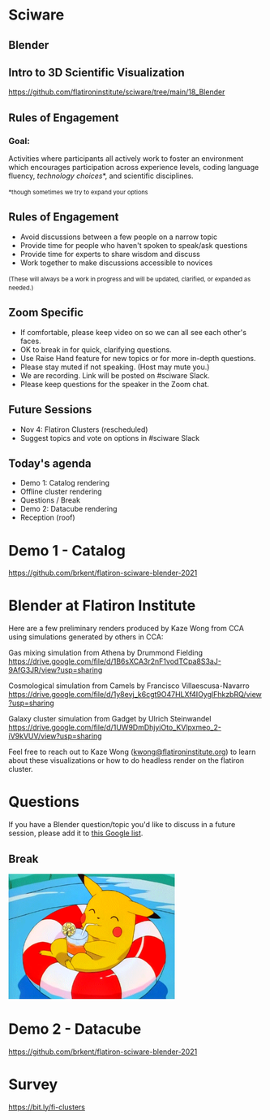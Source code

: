 # Sciware

## Blender
## Intro to 3D Scientific Visualization

https://github.com/flatironinstitute/sciware/tree/main/18_Blender


## Rules of Engagement

### Goal:

Activities where participants all actively work to foster an environment which encourages participation across experience levels, coding language fluency, *technology choices*\*, and scientific disciplines.

<small>\*though sometimes we try to expand your options</small>


## Rules of Engagement

- Avoid discussions between a few people on a narrow topic
- Provide time for people who haven't spoken to speak/ask questions
- Provide time for experts to share wisdom and discuss
- Work together to make discussions accessible to novices

<small>
(These will always be a work in progress and will be updated, clarified, or expanded as needed.)
</small>


## Zoom Specific

- If comfortable, please keep video on so we can all see each other's faces.
- OK to break in for quick, clarifying questions.
- Use Raise Hand feature for new topics or for more in-depth questions.
- Please stay muted if not speaking. (Host may mute you.)
- We are recording. Link will be posted on #sciware Slack.
- Please keep questions for the speaker in the Zoom chat.


## Future Sessions

- Nov 4: Flatiron Clusters (rescheduled)
- Suggest topics and vote on options in #sciware Slack


## Today's agenda

- Demo 1: Catalog rendering
- Offline cluster rendering
- Questions / Break
- Demo 2: Datacube rendering
- Reception (roof)



# Demo 1 - Catalog

https://github.com/brkent/flatiron-sciware-blender-2021



# Blender at Flatiron Institute

Here are a few preliminary renders produced by Kaze Wong from CCA using simulations generated by others in CCA:

Gas mixing simulation from Athena by Drummond Fielding
https://drive.google.com/file/d/1B6sXCA3r2nF1vodTCpa8S3aJ-9AfG3JR/view?usp=sharing

Cosmological simulation from Camels by Francisco Villaescusa-Navarro
https://drive.google.com/file/d/1y8evj_k6cgt9O47HLXf4IOyglFhkzbRQ/view?usp=sharing

Galaxy cluster simulation from Gadget by Ulrich Steinwandel
https://drive.google.com/file/d/1UW9DmDhjyiOto_KVlpxmeo_2-iV9kVUV/view?usp=sharing

Feel free to reach out to Kaze Wong (kwong@flatironinstitute.org) to learn about these visualizations or how to do headless render on the flatiron cluster.

# Questions

If you have a Blender question/topic you'd like to discuss in a future session, please add it to [this Google list](https://docs.google.com/spreadsheets/d/1m-WAz8p3UzOVs4fYggYqjRviC4CgVsWXiiRntRt2na8/edit?usp=sharing).


## Break
<img height=65% width=65% src="./assets/gifs/pikachu.gif">



# Demo 2 - Datacube

https://github.com/brkent/flatiron-sciware-blender-2021



# Survey

https://bit.ly/fi-clusters

